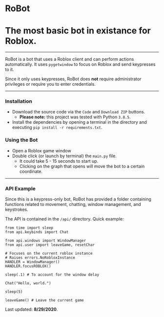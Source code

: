# RoBot
# The most basic bot in existance for Roblox.
---

RoBot is a bot that uses a Roblox client and can perform actions automatically.
It uses `pygetwindow` to focus on Roblox and send keypresses to it.

Since it only uses keypresses, RoBot does **not** require administrator privileges or
require you to enter credentials.

---

### Installation
- Download the source code via the `Code` and `Download ZIP` buttons.
  - **Please note:** this project was tested with Python `3.8.5`.
- Install the dependencies by opening a terminal in the directory and executing `pip install -r requirements.txt`.

### Using the Bot
- Open a Roblox game window
- Double click (or launch by terminal) the `main.py` file.
  - It could take 5 - 15 seconds to start up.
  - Clicking on the graph that opens will move the bot to a certain coordinate.

---

### API Example
Since this is a keypress-only bot, RoBot has provided a folder containing
functions related to movement, chatting, window management, and keystrokes.

The API is contained in the `/api/` directory.
Quick example:

```
from time import sleep
from api.keybinds import Chat

from api.windows import WindowManager
from api.user import leaveGame, resetChar

# Focuses on the current roblox instance
# Raises errors.NoRobloxInstance
HANDLER = WindowManager()
HANDLER.focusROBLOX()

sleep(.1) # To account for the window delay

Chat("Hello, world.")

sleep(5)

leaveGame() # Leave the current game
```

Last updated: **8/29/2020**.
